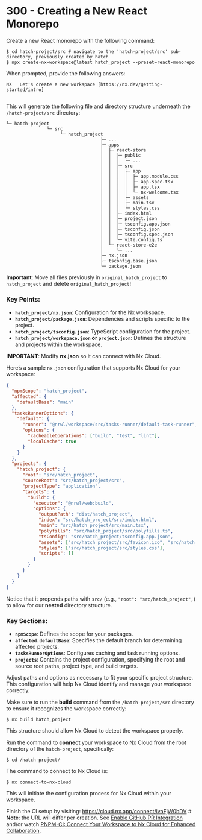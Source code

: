 # 300 - Creating a New React Monorepo

Create a new React monorepo with the following command:

```
$ cd hatch-project/src # navigate to the 'hatch-project/src' sub-directory, previously created by hatch
$ npx create-nx-workspace@latest hatch_project --preset=react-monorepo
```

When prompted, provide the following answers:

```
NX   Let's create a new workspace [https://nx.dev/getting-started/intro]


```

This will generate the following file and directory structure underneath the ```/hatch-project/src``` directory:

```
└─ hatch-project
               └─ src
                    └─ hatch_project
                                   ├─ ...
                                   ├─ apps
                                   │  ├─ react-store
                                   │  │  ├─ public
                                   │  │  │  └─ ...
                                   │  │  ├─ src
                                   │  │  │  ├─ app
                                   │  │  │  │  ├─ app.module.css
                                   │  │  │  │  ├─ app.spec.tsx
                                   │  │  │  │  ├─ app.tsx
                                   │  │  │  │  └─ nx-welcome.tsx
                                   │  │  │  ├─ assets
                                   │  │  │  ├─ main.tsx
                                   │  │  │  └─ styles.css
                                   │  │  ├─ index.html
                                   │  │  ├─ project.json
                                   │  │  ├─ tsconfig.app.json
                                   │  │  ├─ tsconfig.json
                                   │  │  ├─ tsconfig.spec.json
                                   │  │  └─ vite.config.ts
                                   │  └─ react-store-e2e
                                   │     └─ ...
                                   ├─ nx.json
                                   ├─ tsconfig.base.json
                                   └─ package.json
```

**Important**: Move all files previously in ```original_hatch_project``` to ```hatch_project``` and delete ```original_hatch_project```!

### Key Points:
- **`hatch_project/nx.json`**: Configuration for the Nx workspace.
- **`hatch_project/package.json`**: Dependencies and scripts specific to the project.
- **`hatch_project/tsconfig.json`**: TypeScript configuration for the project.
- **`hatch_project/workspace.json` or `project.json`**: Defines the structure and projects within the workspace.

**IMPORTANT**: Modify **nx.json** so it can connect with Nx Cloud.

Here’s a sample `nx.json` configuration that supports Nx Cloud for your workspace:

```json
{
  "npmScope": "hatch_project",
  "affected": {
    "defaultBase": "main"
  },
  "tasksRunnerOptions": {
    "default": {
      "runner": "@nrwl/workspace/src/tasks-runner/default-task-runner",
      "options": {
        "cacheableOperations": ["build", "test", "lint"],
        "localCache": true
      }
    }
  },
  "projects": {
    "hatch_project": {
      "root": "src/hatch_project",
      "sourceRoot": "src/hatch_project/src",
      "projectType": "application",
      "targets": {
        "build": {
          "executor": "@nrwl/web:build",
          "options": {
            "outputPath": "dist/hatch_project",
            "index": "src/hatch_project/src/index.html",
            "main": "src/hatch_project/src/main.tsx",
            "polyfills": "src/hatch_project/src/polyfills.ts",
            "tsConfig": "src/hatch_project/tsconfig.app.json",
            "assets": ["src/hatch_project/src/favicon.ico", "src/hatch_project/src/assets"],
            "styles": ["src/hatch_project/src/styles.css"],
            "scripts": []
          }
        }
      }
    }
  }
}
```

Notice that it prepends paths with ```src/``` (e.g., ```"root": "src/hatch_project",```) to allow for our **nested** directory structure.

### Key Sections:
- **`npmScope`**: Defines the scope for your packages.
- **`affected.defaultBase`**: Specifies the default branch for determining affected projects.
- **`tasksRunnerOptions`**: Configures caching and task running options.
- **`projects`**: Contains the project configuration, specifying the root and source root paths, project type, and build targets.

Adjust paths and options as necessary to fit your specific project structure. This configuration will help Nx Cloud identify and manage your workspace correctly.

Make sure to run the **build** command from the `/hatch-project/src` directory to ensure it recognizes the workspace correctly:
```
$ nx build hatch_project
```

This structure should allow Nx Cloud to detect the workspace properly.

Run the command to **connect** your workspace to Nx Cloud from the root directory of the `hatch-project`, specifically:

```
$ cd /hatch-project/
```

The command to connect to Nx Cloud is:

```
$ nx connect-to-nx-cloud
```

This will initiate the configuration process for Nx Cloud within your workspace.

Finish the CI setup by visiting: https://cloud.nx.app/connect/lvaFjW0bDV # **Note**: the URL will differ per creation. See [Enable GitHub PR Integration](https://nx.dev/ci/recipes/source-control-integration/github) and/or watch [PNPM-CI: Connect Your Workspace to Nx Cloud for Enhanced Collaboration](https://www.youtube.com/watch?v=8mqHXYIl_qI).
